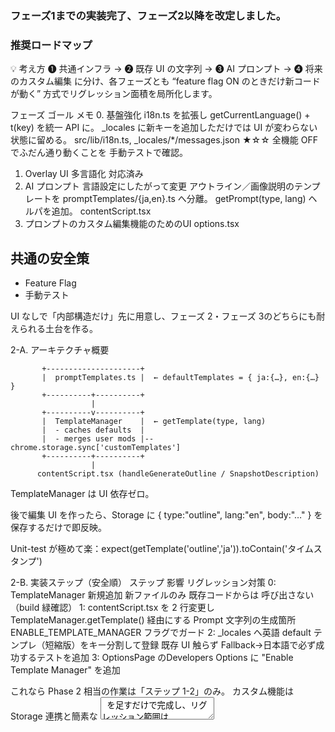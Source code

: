 
### フェーズ1までの実装完了、フェーズ2以降を改定しました。

### 推奨ロードマップ
💡 考え方
❶ 共通インフラ → ❷ 既存 UI の文字列 → ❸ AI プロンプト → ❹ 将来のカスタム編集
に分け、各フェーズとも “feature flag ON のときだけ新コードが動く” 方式でリグレッション面積を局所化します。

フェーズ	ゴール	メモ
0. 基盤強化	i18n.ts を拡張し getCurrentLanguage() + t(key) を統一 API に。
_locales に新キーを追加しただけでは UI が変わらない状態に留める。	src/lib/i18n.ts, _locales/*/messages.json	★☆☆	全機能 OFF でふだん通り動くことを 手動テストで確認。
1. Overlay UI 多言語化	対応済み
2. AI プロンプト 言語設定にしたがって変更	アウトライン／画像説明のテンプレートを
promptTemplates/{ja,en}.ts へ分離。
getPrompt(type, lang) ヘルパを追加。	contentScript.tsx	
3. プロンプトのカスタム編集機能のためのUI options.tsx

## 共通の安全策

- Feature Flag
- 手動テスト

UI なしで「内部構造だけ」先に用意し、フェーズ 2・フェーズ 3のどちらにも耐えられる土台を作る。

2-A. アーキテクチャ概要

           +---------------------+
           |  promptTemplates.ts |  ← defaultTemplates = { ja:{…}, en:{…} }
           +----------+----------+
                      |
           +----------v----------+
           |  TemplateManager    |  ← getTemplate(type, lang)
           |  - caches defaults  |
           |  - merges user mods |-- chrome.storage.sync['customTemplates']
           +----------+----------+
                      |
          contentScript.tsx (handleGenerateOutline / SnapshotDescription)
TemplateManager は UI 依存ゼロ。

後で編集 UI を作ったら、Storage に { type:"outline", lang:"en", body:"…" } を保存するだけで即反映。

Unit-test が極めて楽：expect(getTemplate('outline','ja')).toContain('タイムスタンプ')

2-B. 実装ステップ（安全順）
ステップ	影響	リグレッション対策
0: TemplateManager 新規追加 	新ファイルのみ	既存コードからは 呼び出さない（build 緑確認）
1: contentScript.tsx を 2 行変更し TemplateManager.getTemplate() 経由にする	Prompt 文字列の生成箇所	ENABLE_TEMPLATE_MANAGER フラグでガード
2: _locales へ英語 default テンプレ（短縮版）をキー分割して登録	既存 UI 触らず	Fallback→日本語で必ず成功するテストを追加
3: OptionsPage のDevelopers Options に "Enable Template Manager" を追加

これなら Phase 2 相当の作業は「ステップ 1-2」のみ。
カスタム機能は Storage 連携と簡素な <textarea> を足すだけで完成し、リグレッション範囲は TemplateManager だけに限定されます。

---

## パフォーマンス・安定運用メモ

テーマ	推奨
Storage read	chrome.storage.sync は 100 ms 台も珍しくない。
初期ロード時に 1 回 fetch → in-memory cache で済ませる（TemplateManager に保持）。
バージョン管理	customTemplates.__version を設け、テンプレ仕様変更時にマイグレート or 破棄。
長文 JSON の破損	保存前に JSON.parse(JSON.stringify(obj)) で stringify→parse round-tripしエラーを検出。
デフォルト差分だけ保存	Storage には カスタム部分のみを delta 形式で。
例：{ outline: { en:"…" } }

---

## リグレッション防止チェックリスト（PRごとに実施）


- [ ] AI API リクエスト body が想定テンプレ文字列になっている（コンソールログで確認）  

---

### まとめ

1. **インフラ → UI → AI プロンプト** の順でコード量が小さいところから攻める。  
2. **Feature flag & Fallback** で “戻せば元通り” を保証。  

チャットウインドウでの説明は常に日本語で。
